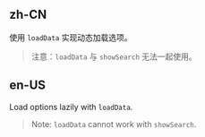 ## zh-CN

使用 `loadData` 实现动态加载选项。

> 注意：`loadData` 与 `showSearch` 无法一起使用。

## en-US

Load options lazily with `loadData`.

> Note: `loadData` cannot work with `showSearch`.
